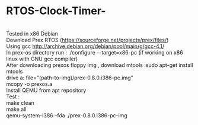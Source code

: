 # RTOS-Clock-Timer-
<br>Tested in x86 Debian
<br>Download Prex RTOS (https://sourceforge.net/projects/prex/files/)
<br>Using gcc http://archive.debian.org/debian/pool/main/g/gcc-4.1/
<br>In prex-os directory run : ./configure --target=x86-pc (if working on x86 linux with GNU gcc compiler)
<br>After downloading prexos floppy img , download mtools :sudo apt-get install mtools
<br>drive a: file="(path-to-img)/prex-0.8.0.i386-pc.img"
<br>mcopy -o prexos.a
<br> Install QEMU from apt repository
<br> Test :
<br> make clean 
<br> make all
<br> qemu-system-i386 –fda ./prex-0.8.0.i386-pc-img

